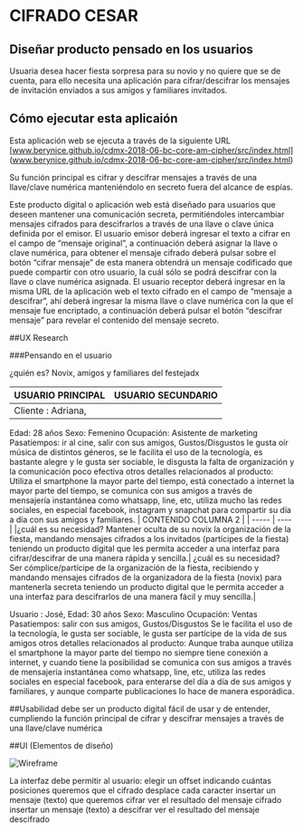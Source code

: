 # CIFRADO CESAR


## Diseñar producto pensado en los usuarios

Usuaria desea hacer fiesta sorpresa para su novio y no quiere que se de cuenta, para ello necesita una aplicación para cifrar/descifrar los mensajes de invitación enviados a sus amigos y familiares invitados.

## Cómo ejecutar esta aplicaión

Esta aplicación web se ejecuta a través de la siguiente URL [www.berynice.github.io/cdmx-2018-06-bc-core-am-cipher/src/index.html] (www.berynice.github.io/cdmx-2018-06-bc-core-am-cipher/src/index.html)

Su función principal es cifrar y descifrar mensajes a través de una llave/clave numérica manteniéndolo en secreto fuera del alcance de espías.

Este producto digital o aplicación web está diseñado para usuarios que deseen mantener una comunicación secreta, permitiéndoles intercambiar mensajes cifrados para descifrarlos a través de una llave o clave única definida por el emisor.
El usuario emisor deberá ingresar el texto a cifrar en el campo de “mensaje original”, a continuación deberá asignar la llave o clave numérica, para obtener el mensaje cifrado deberá pulsar sobre el botón “cifrar mensaje” de esta manera obtendrá un mensaje codificado que puede compartir con otro usuario, la cuál sólo se podrá descifrar con la llave o clave numérica asignada.
El usuario receptor deberá ingresar en la misma URL de la aplicación web el texto cifrado en el campo de “mensaje a descifrar”, ahí deberá ingresar la misma llave o clave numérica con la que el mensaje fue encriptado, a continuación deberá pulsar el botón “descifrar mensaje” para revelar el contenido del mensaje secreto.


##UX Research

###Pensando en el usuario

¿quién es? Novix, amigos y familiares del festejadx

| USUARIO PRINCIPAL| USUARIO SECUNDARIO |
| ----- | ---- |
| Cliente : Adriana,
Edad: 28 años
Sexo: Femenino
Ocupación: Asistente de marketing
Pasatiempos: ir al cine, salir con sus amigos,
Gustos/Disgustos le gusta oír música de distintos géneros, se le facilita el uso de la tecnología, es bastante alegre y le gusta ser sociable, le disgusta la falta de organización  y la comunicación poco efectiva
otros detalles relacionados al producto: Utiliza el smartphone la mayor parte del tiempo, está conectado a internet la mayor parte del tiempo, se comunica con sus amigos a través de mensajería instantánea como whatsapp, line, etc, utiliza mucho las redes sociales, en especial facebook, instagram y snapchat para compartir su día a día con sus amigos y familiares. | CONTENIDO COLUMNA 2 |
| ----- | ---- |
|¿cuál es su necesidad? Mantener oculta de su novix la organización de la fiesta, mandando  mensajes cifrados a los invitados (partícipes de la fiesta) teniendo un producto digital que les permita acceder a una interfaz para cifrar/descifrar de una manera rápida y sencilla.| ¿cuál es su necesidad? Ser cómplice/partícipe de la organización de la fiesta, recibiendo y mandando mensajes cifrados de la organizadora de la fiesta (novix) para mantenerla secreta  teniendo un producto digital que le permita acceder a una interfaz para descifrarlos de una manera fácil y muy sencilla.|






Usuario : José,
Edad: 30 años
Sexo: Masculino
Ocupación: Ventas
Pasatiempos: salir con sus amigos,
Gustos/Disgustos Se le facilita el uso de la tecnología, le gusta ser sociable, le gusta ser partícipe de la vida de sus amigos
otros detalles relacionados al producto: Aunque traba aunque utiliza el smartphone la mayor parte del tiempo no siempre tiene conexión a internet, y cuando tiene la posibilidad se comunica con sus amigos a través de mensajería instantánea como whatsapp, line, etc, utiliza las redes sociales en especial facebook, para enterarse del día a día de sus amigos y familiares, y aunque comparte publicaciones lo hace de manera esporádica.





##Usabilidad
debe ser un producto digital fácil de usar y de entender, cumpliendo la función principal de cifrar y descifrar mensajes a través de una llave/clave numérica


##UI (Elementos de diseño)

![Wireframe](https://berenicelemus.com/laboratoria/wireframe.jpg)


La interfaz debe permitir al usuario:
elegir un offset indicando cuántas posiciones queremos que el cifrado desplace cada caracter
insertar un mensaje (texto) que queremos cifrar
ver el resultado del mensaje cifrado
insertar un mensaje (texto) a descifrar
ver el resultado del mensaje descifrado
